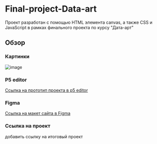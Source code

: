 # Final-project-Data-art
Проект разработан с помощью HTML элемента canvas, а также CSS и JavaScript в рамках финального проекта по курсу "Дата-арт"

## Обзор
### Картинки
![image](https://github.com/maksssssssim/Final-project-Data-art/assets/128353018/d494ddac-30eb-4a28-8b51-4d3842da7e55)

### P5 editor
[Ссылка на прототип проекта в p5 editor](https://editor.p5js.org/Makssim/sketches/ZmkG7ezGK)
### Figma
[Ссылка на макет сайта в Figma](https://www.figma.com/file/g8WkHbII8uKlY21UQ189BK/Final-project-prototype?type=design&node-id=0%3A1&mode=design&t=YW32XZf47dtGkCcb-1)
### Ссылка на проект 
добавить ссылку на итоговый проект
